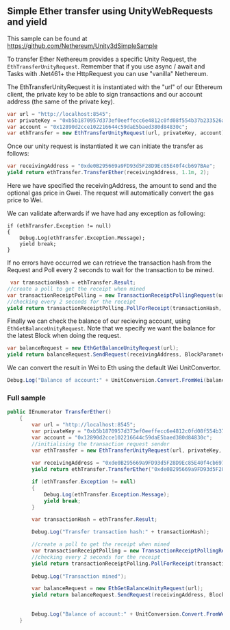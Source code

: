 ## Simple Ether transfer using UnityWebRequests and yield

This sample can be found at https://github.com/Nethereum/Unity3dSimpleSample

To transfer Ether Nethereum provides a specific Unity Request, the ```EthTransferUnityRequest```. Remember that if you use async / await and Tasks with .Net461+ the HttpRequest you can use "vanilla" Nethereum. 

The EthTransferUnityRequest it is instantiated with the "url" of our Ethereum client, the private key to be able to sign transactions and our account address (the same of the private key).

```csharp
var url = "http://localhost:8545";
var privateKey = "0xb5b1870957d373ef0eeffecc6e4812c0fd08f554b37b233526acc331bf1544f7"; 
var account = "0x12890d2cce102216644c59daE5baed380d84830c";
var ethTransfer = new EthTransferUnityRequest(url, privateKey, account);
```

Once our unity request is instantiated it we can initiate the transfer as follows:

```csharp
var receivingAddress = "0xde0B295669a9FD93d5F28D9Ec85E40f4cb697BAe";
yield return ethTransfer.TransferEther(receivingAddress, 1.1m, 2);
```

Here we have specified the receivingAddress, the amount to send and the optional gas price in Gwei. The request will automatically convert the gas price to Wei.

We can validate afterwards if we have had any exception as following:
```
if (ethTransfer.Exception != null)
{
    Debug.Log(ethTransfer.Exception.Message);
    yield break;
}
```

If no errors have occurred we can retrieve the transaction hash from the Request and Poll every 2 seconds to wait for the transaction to be mined.

```csharp
 var transactionHash = ethTransfer.Result;
//create a poll to get the receipt when mined
var transactionReceiptPolling = new TransactionReceiptPollingRequest(url);
//checking every 2 seconds for the receipt
yield return transactionReceiptPolling.PollForReceipt(transactionHash, 2);
```

Finally we can check the balance of our recieving account, using ```EthGetBalanceUnityRequest```. Note that we specify we want the balance for the latest Block when doing the request.

```csharp
var balanceRequest = new EthGetBalanceUnityRequest(url);
yield return balanceRequest.SendRequest(receivingAddress, BlockParameter.CreateLatest());
```

We can convert the result in Wei to Eth using the default Wei UnitConvertor.

```csharp
Debug.Log("Balance of account:" + UnitConversion.Convert.FromWei(balanceRequest.Result.Value));
```

### Full sample
```csharp
public IEnumerator TransferEther()
    {
        var url = "http://localhost:8545";
        var privateKey = "0xb5b1870957d373ef0eeffecc6e4812c0fd08f554b37b233526acc331bf1544f7";
        var account = "0x12890d2cce102216644c59daE5baed380d84830c";
        //initialising the transaction request sender
        var ethTransfer = new EthTransferUnityRequest(url, privateKey, account);
        
        var receivingAddress = "0xde0B295669a9FD93d5F28D9Ec85E40f4cb697BAe";
        yield return ethTransfer.TransferEther("0xde0B295669a9FD93d5F28D9Ec85E40f4cb697BAe", 1.1m, 2);

        if (ethTransfer.Exception != null)
        {
            Debug.Log(ethTransfer.Exception.Message);
            yield break;
        }

        var transactionHash = ethTransfer.Result;

        Debug.Log("Transfer transaction hash:" + transactionHash);

        //create a poll to get the receipt when mined
        var transactionReceiptPolling = new TransactionReceiptPollingRequest(url);
        //checking every 2 seconds for the receipt
        yield return transactionReceiptPolling.PollForReceipt(transactionHash, 2);
        
        Debug.Log("Transaction mined");

        var balanceRequest = new EthGetBalanceUnityRequest(url);
        yield return balanceRequest.SendRequest(receivingAddress, BlockParameter.CreateLatest());
        
        
        Debug.Log("Balance of account:" + UnitConversion.Convert.FromWei(balanceRequest.Result.Value));
    }

```
